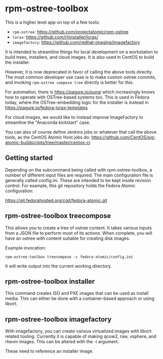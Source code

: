 rpm-ostree-toolbox
==================

This is a higher level app on top of a few tools:

 - `rpm-ostree`: https://github.com/projectatomic/rpm-ostree
 - `lorax`: https://github.com/rhinstaller/lorax/
 - `imagefactory`: https://github.com/redhat-imaging/imagefactory
 
It is intended to streamline things for local development on
a workstation to build trees, installers, and cloud images.
It is also used in CentOS to build the installer.

However, it is now deprecated in favor of calling the above tools directly. The
most common developer use case is to make custom ostree commits, and invoking
`rpm-ostree compose tree` directly is better for this.

For automation, there is https://pagure.io/pungi which increasingly knows how to
operate with OSTree-based systems too. This is used in Fedora today, where the
OSTree-embedding logic for the installer is instead in
https://pagure.io/fedora-lorax-templates

For cloud images, we would like to instead improve ImageFactory
to streamline the "Anaconda kickstart" case.

You can also of course define Jenkins jobs or whatever that
call the above tools, as the CentOS Atomic Host jobs do:
https://github.com/CentOS/sig-atomic-buildscripts/tree/master/centos-ci

Getting started
---------------

Depending on the subcommand being called with rpm-ostree-toolbox, a
number of different input files are required.  The main configuration
file is generally called config.ini.  These are intended to be kept
inside revision control.  For example, this git repository holds the
Fedora Atomic configuration:

https://git.fedorahosted.org/cgit/fedora-atomic.git

rpm-ostree-toolbox treecompose
------------------------------

This allows you to create a tree of ostree content.  It takes various
inputs from a JSON file to perform most of its actions.  When
complete, you will have an ostree with content suitable for creating
disk images.

Example invocation:

    rpm-ostree-toolbox treecompose -c fedora-atomic/config.ini

It will write output into the current working directory.

rpm-ostree-toolbox installer
----------------------------

This command creates ISO and PXE images that can be used as install
media.  This can either be done with a container-based approach or
using libvirt.

rpm-ostree-toolbox imagefactory
-------------------------------

With imagefactory, you can create various virtualized images with
libvirt related tooling.  Currently it is capable of making qcow2,
raw, vsphere, and rhevm images.  This can be altered with the -i
argument.

These need to reference an installer image.

